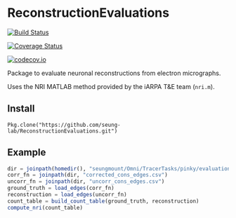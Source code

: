 # ReconstructionEvaluations

[![Build Status](https://travis-ci.org/macrintr/ReconstructionEvaluations.jl.svg?branch=master)](https://travis-ci.org/macrintr/ReconstructionEvaluations.jl)

[![Coverage Status](https://coveralls.io/repos/macrintr/ReconstructionEvaluations.jl/badge.svg?branch=master&service=github)](https://coveralls.io/github/macrintr/ReconstructionEvaluations.jl?branch=master)

[![codecov.io](http://codecov.io/github/macrintr/ReconstructionEvaluations.jl/coverage.svg?branch=master)](http://codecov.io/github/macrintr/ReconstructionEvaluations.jl?branch=master)

Package to evaluate neuronal reconstructions from electron micrographs.

Uses the NRI MATLAB method provided by the iARPA T&E team (`nri.m`).

## Install
```
Pkg.clone("https://github.com/seung-lab/ReconstructionEvaluations.git")
```


## Example
```julia
dir = joinpath(homedir(), "seungmount/Omni/TracerTasks/pinky/evaluation")
corr_fn = joinpath(dir, "corrected_cons_edges.csv")
uncorr_fn = joinpath(dir, "uncorr_cons_edges.csv")
ground_truth = load_edges(corr_fn)
reconstruction = load_edges(uncorr_fn)
count_table = build_count_table(ground_truth, reconstruction)
compute_nri(count_table)
```
